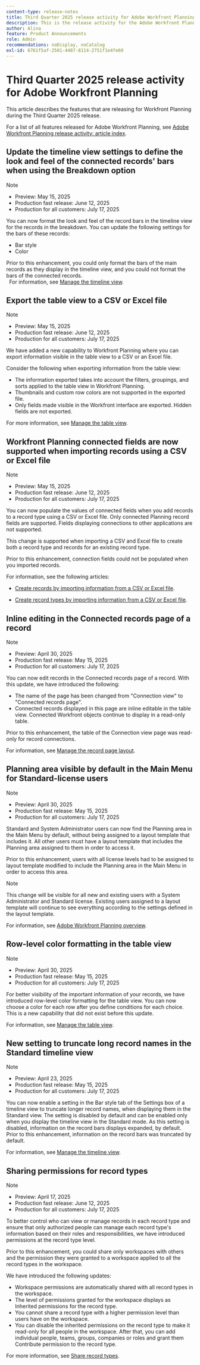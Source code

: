 ```yaml
---
content-type: release-notes
title: Third Quarter 2025 release activity for Adobe Workfront Planning
description: This is the release activity for the Adobe Workfront Planning product for the Third Quarter 2025.
author: Alina
feature: Product Announcements
role: Admin
recommendations: noDisplay, noCatalog
exl-id: 6761f5af-2501-4487-8114-2751f1e4fe69
---
```

# Third Quarter 2025 release activity for Adobe Workfront Planning

This article describes the features that are releasing for Workfront Planning during the Third Quarter 2025 release. 

<!--keep the sentence below for all future quarterly release pages-->

For a list of all features released for Adobe Workfront Planning, see [Adobe Workfront Planning release activity: article index](/help/quicksilver/product-announcements/product-releases/planning-release-activity/planning-release-activity-article-index.md).

## Update the timeline view settings to define the look and feel of the connected records' bars when using the Breakdown option 

>[!NOTE]
>
>* Preview: May 15, 2025
>* Production fast release: June 12, 2025 
>* Production for all customers:  July 17, 2025

You can now format the look and feel of the record bars in the timeline view for the records in the breakdown. You can update the following settings for the bars of these records: 

* Bar style  
* Color 

Prior to this enhancement, you could only format the bars of the main records as they display in the timeline view, and you could not format the bars of the connected records.  
 
For information, see [Manage the timeline view](/help/quicksilver/planning/views/manage-the-timeline-view.md).  

## Export the table view to a CSV or Excel file 

>[!NOTE]
>
>* Preview: May 15, 2025
>* Production fast release: June 12, 2025 
>* Production for all customers:  July 17, 2025

We have added a new capability to Workfront Planning where you can export information visible in the table view to a CSV or an Excel file.  

Consider the following when exporting information from the table view:  

* The information exported takes into account the filters, groupings, and sorts applied to the table view in Workfront Planning.
* Thumbnails and custom row colors are not supported in the exported file.  
* Only fields made visible in the Workfront interface are exported. Hidden fields are not exported.  

For more information, see [Manage the table view](/help/quicksilver/planning/views/manage-the-table-view.md). 

## Workfront Planning connected fields are now supported when importing records using a CSV or Excel file

>[!NOTE]
>
>* Preview: May 15, 2025
>* Production fast release: June 12, 2025 
>* Production for all customers:  July 17, 2025

You can now populate the values of connected fields when you add records to a record type using a CSV or Excel file.  Only connected Planning record fields are supported. Fields displaying connections to other applications are not supported. 

This change is supported when importing a CSV and Excel file to create both a record type and records for an existing record type. 

Prior to this enhancement, connection fields could not be populated when you imported records.  

For information, see the following articles:  

* [Create records by importing information from a CSV or Excel file](help/quicksilver/planning/records/import-file-to-create-records.md).  

* [Create record types by importing information from a CSV or Excel file](/help/quicksilver/planning/architecture/import-file-to-create-record-types.md).

## Inline editing in the Connected records page of a record

>[!NOTE]
>
>* Preview: April 30, 2025
>* Production fast release: May 15, 2025 
>* Production for all customers:  July 17, 2025

You can now edit records in the Connected records page of a record. With this update, we have introduced the following:   

* The name of the page has been changed from "Connection view" to "Connected records page".  
* Connected records displayed in this page are inline editable in the table view. Connected Workfront objects continue to display in a read-only table.  

Prior to this enhancement, the table of the Connection view page was read-only for record connections.  

For information, see [Manage the record page layout](/help/quicksilver/planning/records/manage-the-record-page.md).

## Planning area visible by default in the Main Menu for Standard-license  users 

>[!NOTE]
>
>* Preview: April 30, 2025
>* Production fast release: May 15, 2025 
>* Production for all customers:  July 17, 2025

Standard and System Administrator users can now find the Planning area in the Main Menu by default, without being assigned to a layout template that includes it. All other users must have a layout template that includes the Planning area assigned to them in order to access it.   

Prior to this enhancement, users with all license levels had to be assigned to layout template modified to include the Planning area in the Main Menu in order to access this area.   
 
>[!NOTE]
>
>This change will be visible for all new and existing users with a System Administrator and Standard license. 
>Existing users assigned to a layout template will continue to see everything according to the settings defined in the layout template.  

For information, see [Adobe Workfront Planning overview](/help/quicksilver/planning/access/access-overview.md).

## Row-level color formatting in the table view 

>[!NOTE]
>
>* Preview: April 30, 2025
>* Production fast release: May 15, 2025 
>* Production for all customers:  July 17, 2025

For better visibility of the important information of your records, we have introduced row-level color formatting for the table view. You can now choose a color for each row after you define conditions for each choice.  This is a new capability that did not exist before this update. 

For information, see [Manage the table view](/help/quicksilver/planning/views/manage-the-table-view.md).

## New setting to truncate long record names in the Standard timeline view 

>[!NOTE]
>
>* Preview: April 23, 2025
>* Production fast release: May 15, 2025 
>* Production for all customers:  July 17, 2025

You can now enable a setting in the Bar style tab of the Settings box of a timeline view to truncate longer record names, when displaying them in the Standard view. The setting is disabled by default and can be enabled only when you display the timeline view in the Standard mode. As this setting is disabled, information on the record bars displays expanded, by default. Prior to this enhancement, information on the record bars was truncated by default.   

For information, see [Manage the timeline view](/help/quicksilver/planning/views/manage-the-timeline-view.md).

## Sharing permissions for record types
 

>[!NOTE]
>
>* Preview: April 17, 2025
>* Production fast release: June 12, 2025
>* Production for all customers: July 17, 2025

To better control who can view or manage records in each record type and ensure that only authorized people can manage each record type's information based on their roles and responsibilities, we have introduced permissions at the record type level. 

Prior to this enhancement, you could share only workspaces with others and the permission they were granted to a workspace applied to all the record types in the workspace.  

We have introduced the following updates:  

* Workspace permissions are automatically shared with all record types in the workspace. 
* The level of permissions granted for the workspace displays as Inherited permissions for the record type.  
* You cannot share a record type with a higher permission level than users have on the workspace.
* You can disable the inherited permissions on the record type to make it read-only for all people in the workspace. After that,  you can add individual people, teams, groups, companies or roles and grant them Contribute permission to the record type.  

For more information, see [Share record types](/help/quicksilver/planning/access/share-record-types.md).


